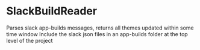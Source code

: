 # SlackBuildReader
Parses slack app-builds messages, returns all themes updated within some time window 
Include the slack json files in an app-builds folder at the top level of the project
